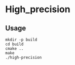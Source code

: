 # High_precision

## Usage

    mkdir -p build
    cd build
    cmake ..
    make
    ./high-precision